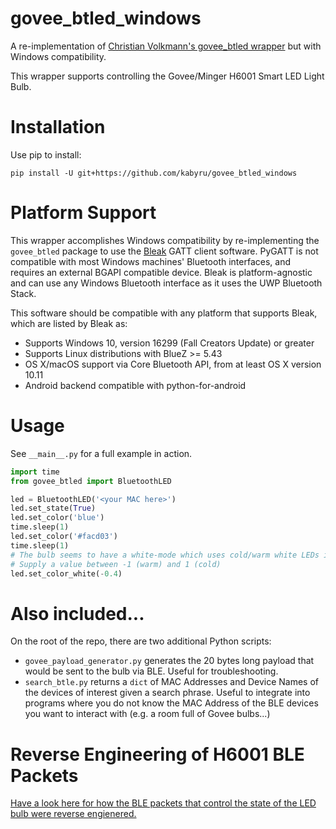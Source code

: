 # govee_btled_windows
A re-implementation of [Christian Volkmann's govee_btled wrapper](https://github.com/chvolkmann/govee_btled) but with Windows compatibility.

This wrapper supports controlling the Govee/Minger H6001 Smart LED Light Bulb.

# Installation
Use pip to install:
```
pip install -U git+https://github.com/kabyru/govee_btled_windows
```

# Platform Support
This wrapper accomplishes Windows compatibility by re-implementing the ```govee_btled``` package to use the [Bleak](https://github.com/hbldh/bleak) GATT client software. PyGATT is not compatible with most Windows machines' Bluetooth interfaces, and requires an external BGAPI compatible device. Bleak is platform-agnostic and can use any Windows Bluetooth interface as it uses the UWP Bluetooth Stack.

This software should be compatible with any platform that supports Bleak, which are listed by Bleak as:
* Supports Windows 10, version 16299 (Fall Creators Update) or greater
* Supports Linux distributions with BlueZ >= 5.43
* OS X/macOS support via Core Bluetooth API, from at least OS X version 10.11
* Android backend compatible with python-for-android

# Usage
See `__main__.py` for a full example in action.

```python
import time
from govee_btled import BluetoothLED

led = BluetoothLED('<your MAC here>')
led.set_state(True)
led.set_color('blue')
time.sleep(1)
led.set_color('#facd03')
time.sleep(1)
# The bulb seems to have a white-mode which uses cold/warm white LEDs instead of the RGB LEDs.
# Supply a value between -1 (warm) and 1 (cold)
led.set_color_white(-0.4)
```

# Also included...
On the root of the repo, there are two additional Python scripts:
* ```govee_payload_generator.py``` generates the 20 bytes long payload that would be sent to the bulb via BLE. Useful for troubleshooting.
* ```search_btle.py``` returns a ```dict``` of MAC Addresses and Device Names of the devices of interest given a search phrase. Useful to integrate into programs where you do not know the MAC Address of the BLE devices you want to interact with (e.g. a room full of Govee bulbs...)

# Reverse Engineering of H6001 BLE Packets
[Have a look here for how the BLE packets that control the state of the LED bulb were reverse engienered. ](https://github.com/egold555/Govee-Reverse-Engineering/blob/master/Products/H6127.md)